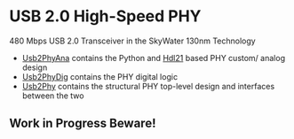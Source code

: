 # USB 2.0 High-Speed PHY

480 Mbps USB 2.0 Transceiver in the SkyWater 130nm Technology

- [Usb2PhyAna](./Usb2PhyAna/) contains the Python and [Hdl21](https://github.com/dan-fritchman/Hdl21) based PHY custom/ analog design
- [Usb2PhyDig](./Usb2PhyDig/) contains the PHY digital logic
- [Usb2Phy](./Usb2Phy/) contains the structural PHY top-level design and interfaces between the two

## Work in Progress Beware!
